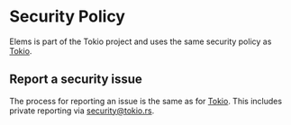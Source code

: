 # Security Policy

Elems is part of the Tokio project and uses the same security policy as [Tokio][tokio-security].

## Report a security issue

The process for reporting an issue is the same as for [Tokio][tokio-security]. This includes private reporting via security@tokio.rs.

[tokio-security]: https://github.com/tokio-rs/tokio/security/policy
